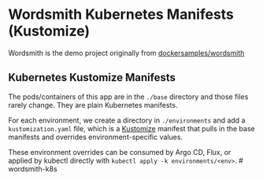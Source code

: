 # Wordsmith Kubernetes Manifests (Kustomize)

Wordsmith is the demo project originally from [dockersamples/wordsmith](https://github.com/dockersamples/wordsmith)

## Kubernetes Kustomize Manifests

The pods/containers of this app are in the `./base` directory and those files rarely change. They are plain Kubernetes manifests.

For each environment, we create a directory in `./environments` and add a `kustomization.yaml` file, which is a [Kustomize](https://kustomize.io/) manifest that pulls in the base manifests and overrides environment-specific values.

These environment overrides can be consumed by Argo CD, Flux, or applied by kubectl directly with `kubectl apply -k environments/<env>`. # wordsmith-k8s
